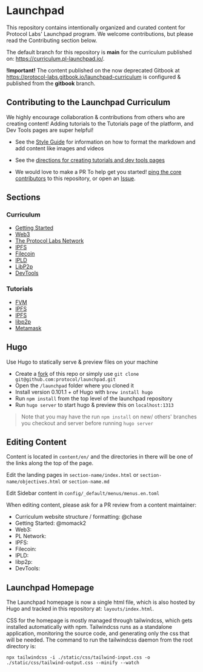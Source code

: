 # Launchpad

This repository contains intentionally organized and curated content for
Protocol Labs' Launchpad program. We welcome contributions, but please read the
Contributing section below.

The default branch for this repository is **main** for the curriculum published
on: https://curriculum.pl-launchpad.io/.

**!Important!** The content published on the now deprecated Gitbook at
https://protocol-labs.gitbook.io/launchpad-curriculum is configured & published
from the **gitbook** branch.

## Contributing to the Launchpad Curriculum

We highly encourage collaboration & contributions from others who are creating
content! Adding tutorials to the Tutorials page of the platform, and Dev Tools
pages are super helpful!

- See the [Style
  Guide](https://github.com/protocol/launchpad/blob/main/STYLE-GUIDE.md) for
  information on how to format the markdown and add content like images and
  videos
- See the [directions for creating tutorials and dev tools
  pages](https://github.com/protocol/launchpad/blob/main/templates/README.md)

- We would love to make a PR To help get you started! [ping the core
  contributors](https://github.com/protocol/launchpad/graphs/contributors) to
  this repository, or open an
  [Issue](https://github.com/protocol/launchpad/issues).

## Sections

### Curriculum

- [Getting Started](content/en/curriculum/getting-started)
- [Web3](content/en/curriculum/web3)
- [The Protocol Labs Network](content/en/curriculum/pln)
- [IPFS](content/en/curriculum/ipfs)
- [Filecoin](content/en/curriculum/filecoin)
- [IPLD](content/en/curriculum/ipld)
- [LibP2p](content/en/curriculum/libp2p)
- [DevTools](content/en/curriculum/dev-tools)

### Tutorials

- [FVM](content/en/tutorials)
- [IPFS](content/en/ipfs-intro)
- [IPFS](content/en/ipld)
- [libp2p](content/en/libp2p)
- [Metamask](content/en/metamask-intro)

## Hugo

Use Hugo to statically serve & preview files on your machine

- Create a [fork](https://docs.github.com/en/get-started/quickstart/fork-a-repo)
  of this repo or simply use `git clone git@github.com:protocol/launchpad.git`
- Open the `/launchpad` folder where you cloned it
- Install version 0.101.1 + of Hugo with `brew install hugo`
- Run `npm install` from the top level of the launchpad repository
- Run `hugo server` to start hugo & preview this on `localhost:1313`

> Note that you may have the run `npm install` on new/ others' branches you
> checkout and server before running `hugo server`

## Editing Content

Content is located in `content/en/` and the directories in there will be one of
the links along the top of the page.

Edit the landing pages in `section-name/index.html` or
`section-name/objectives.html` or `section-name.md`

Edit Sidebar content in `config/_default/menus/menus.en.toml`

When editing content, please ask for a PR review from a content maintainer:

- Curriculum website structure / formatting: @chase
- Getting Started: @momack2
- Web3:
- PL Network:
- IPFS:
- Filecoin:
- IPLD:
- libp2p:
- DevTools:

## Launchpad Homepage

The Launchpad homepage is now a single html file, which is also hosted by Hugo
and tracked in this repository at: `layouts/index.html`.

CSS for the homepage is mostly managed through tailwindcss, which gets installed
automatically with npm. Tailwindcss runs as a standalone application, monitoring
the source code, and generating only the css that will be needed. The command to
run the tailwindcss daemon from the root directory is:

<!-- prettier-ignore -->
```
npx tailwindcss -i ./static/css/tailwind-input.css -o ./static/css/tailwind-output.css --minify --watch
```

